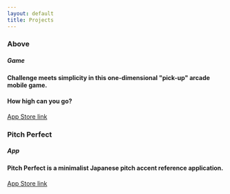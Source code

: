 ```yaml
---
layout: default
title: Projects
---
```

### Above  
##### Game
#### Challenge meets simplicity in this one-dimensional "pick-up" arcade mobile game.  
#### How high can you go?  
[App Store link](https://apps.apple.com/us/app/above/id1535097129)  

### Pitch Perfect  
##### App
#### Pitch Perfect is a minimalist Japanese pitch accent reference application.  
[App Store link](https://apps.apple.com/us/app/pitch-perfect-pocket-accent/id6741011029)  
